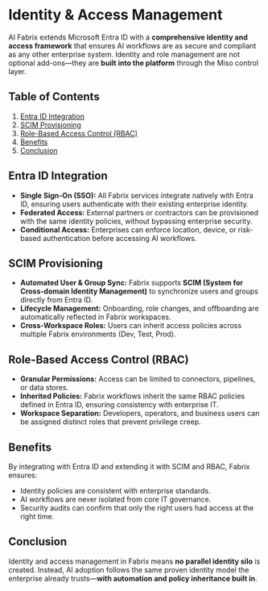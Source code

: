 # Identity & Access Management

AI Fabrix extends Microsoft Entra ID with a **comprehensive identity and access framework** that ensures AI workflows are as secure and compliant as any other enterprise system. Identity and role management are not optional add-ons—they are **built into the platform** through the Miso control layer.

## Table of Contents

1. [Entra ID Integration](#entra-id-integration)
2. [SCIM Provisioning](#scim-provisioning)
3. [Role-Based Access Control (RBAC)](#role-based-access-control-rbac)
4. [Benefits](#benefits)
5. [Conclusion](#conclusion)

## Entra ID Integration

- **Single Sign-On (SSO):** All Fabrix services integrate natively with Entra ID, ensuring users authenticate with their existing enterprise identity.
- **Federated Access:** External partners or contractors can be provisioned with the same identity policies, without bypassing enterprise security.
- **Conditional Access:** Enterprises can enforce location, device, or risk-based authentication before accessing AI workflows.

## SCIM Provisioning

- **Automated User & Group Sync:** Fabrix supports **SCIM (System for Cross-domain Identity Management)** to synchronize users and groups directly from Entra ID.
- **Lifecycle Management:** Onboarding, role changes, and offboarding are automatically reflected in Fabrix workspaces.
- **Cross-Workspace Roles:** Users can inherit access policies across multiple Fabrix environments (Dev, Test, Prod).

## Role-Based Access Control (RBAC)

- **Granular Permissions:** Access can be limited to connectors, pipelines, or data stores.
- **Inherited Policies:** Fabrix workflows inherit the same RBAC policies defined in Entra ID, ensuring consistency with enterprise IT.
- **Workspace Separation:** Developers, operators, and business users can be assigned distinct roles that prevent privilege creep.

## Benefits

By integrating with Entra ID and extending it with SCIM and RBAC, Fabrix ensures:

- Identity policies are consistent with enterprise standards.
- AI workflows are never isolated from core IT governance.
- Security audits can confirm that only the right users had access at the right time.

## Conclusion

Identity and access management in Fabrix means **no parallel identity silo** is created. Instead, AI adoption follows the same proven identity model the enterprise already trusts—**with automation and policy inheritance built in**.
